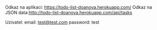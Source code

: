 Odkaz na aplikaci: https://todo-list-doanova.herokuapp.com/ 
Odkaz na JSON data:http://todo-list-doanova.herokuapp.com/api/tasks

Uzivatel:
email: test@test.com
password: test


